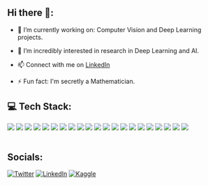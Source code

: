 ## Hi there 👋:

- 🔭 I’m currently working on: Computer Vision and Deep Learning projects.

- 🌱 I’m incredibly interested in research in Deep Learning and AI.
  
- 📫 Connect with me on <a href="https://www.linkedin.com/in/amey-narwadkar-474332231/">LinkedIn</a>

- ⚡ Fun fact: I'm secretly a Mathematician.
  
<!--- 👯 I’m looking to collaborate on ...
- 🤔 I’m looking for help with ...-->

## 💻 Tech Stack:

<div>
    <img src="https://img.shields.io/badge/Python-3776AB?style=for-the-badge&logo=python&logoColor=white">
    <img src="https://img.shields.io/badge/TensorFlow-FF6F00?style=for-the-badge&logo=tensorflow&logoColor=white">
    <img src="https://img.shields.io/badge/JavaScript-F7DF1E?style=for-the-badge&logo=javascript&logoColor=black">
     <img src="https://img.shields.io/badge/OpenCV-FFFFFF?style=for-the-badge&logo=opencv&logoColor=5C3EE8">
    <img src="https://img.shields.io/badge/R-276DC3?style=for-the-badge&logo=r&logoColor=white">
    <img src="https://img.shields.io/badge/pandas-FFFFFF?style=for-the-badge&logo=pandas&logoColor=150458">
    <img src="https://img.shields.io/badge/HTML-239120?style=for-the-badge&logo=html5&logoColor=white">
    <img src="https://img.shields.io/badge/CSS-276DC3?&style=for-the-badge&logo=css3&logoColor=white">
    <img src="https://img.shields.io/badge/dialogflow-FF9800?style=for-the-badge&logo=dialogflow&logoColor=white">
    <img src="https://img.shields.io/badge/Linux-FCC624?style=for-the-badge&logo=linux&logoColor=black">
    <img src="https://img.shields.io/badge/Ubuntu-E95420?style=for-the-badge&logo=ubuntu&logoColor=white">
    <img src="https://img.shields.io/badge/HTML5-E34F26?style=for-the-badge&logo=html5&logoColor=white">
    <img src="https://img.shields.io/badge/MySQL-005C84?style=for-the-badge&logo=mysql&logoColor=white">
    <img src="https://img.shields.io/badge/Google_Cloud-4285F4?style=for-the-badge&logo=google-cloud&logoColor=white">
    <img src="https://img.shields.io/badge/Tableau-E97627?style=for-the-badge&logo=Tableau&logoColor=white">
    <img src="https://img.shields.io/badge/GIT-E44C30?style=for-the-badge&logo=git&logoColor=white">
    <img src="https://img.shields.io/badge/Docker-2CA5E0?style=for-the-badge&logo=docker&logoColor=white">
    <img src="https://img.shields.io/badge/kubernetes-%23326ce5.svg?style=for-the-badge&logo=kubernetes&logoColor=white">
   <img src="https://img.shields.io/badge/Transformers-3776AB?style=for-the-badge&logo=hugging+face&logoColor=white">
   <img src="https://img.shields.io/badge/PyTorch-FFFFFF?style=for-the-badge&logo=pytorch&logoColor=EE4C2C">
    <img src="https://img.shields.io/badge/Streamlit-FFFFFF?style=for-the-badge&logo=streamlit&logoColor=FF4B4B">

   
  

</div>
    
<br>
    
## Socials:

[![Twitter](https://img.shields.io/badge/Twitter-%231DA1F2.svg?logo=Twitter&logoColor=white)](https://twitter.com/AmeyNarwadkar)
[![LinkedIn](https://img.shields.io/badge/LinkedIn-%230077B5.svg?logo=linkedin&logoColor=white)](https://www.linkedin.com/in/amey-narwadkar-474332231/) 
[![Kaggle](https://img.shields.io/badge/Kaggle-20BEFF?logo=Kaggle&logoColor=white)](https://www.kaggle.com/ameynarwadkar)
